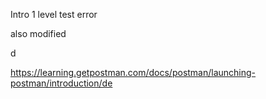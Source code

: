 Intro 1 level test
error

also modified

d

<https://learning.getpostman.com/docs/postman/launching-postman/introduction/de>
